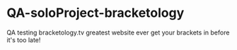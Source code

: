 # QA-soloProject-bracketology
QA testing bracketology.tv
greatest website ever
get your brackets in before it's too late!

